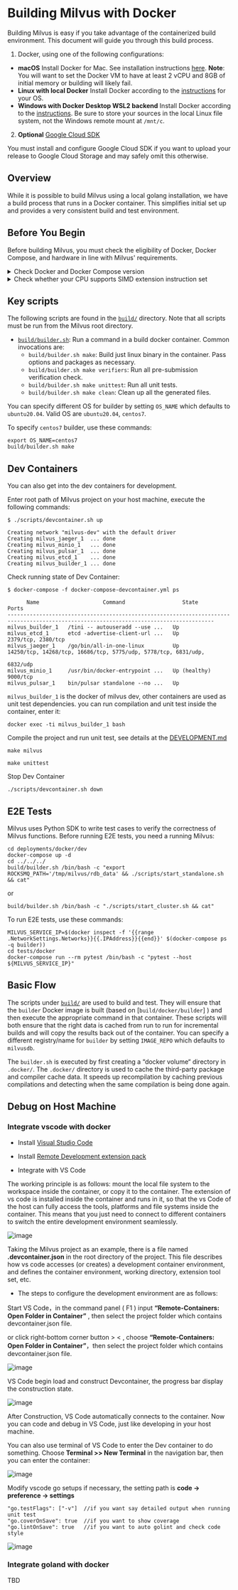 # Building Milvus with Docker

Building Milvus is easy if you take advantage of the containerized build environment. This document will guide you through this build process.

1. Docker, using one of the following configurations:

- **macOS** Install Docker for Mac. See installation instructions [here](https://docs.docker.com/docker-for-mac/).
  **Note**: You will want to set the Docker VM to have at least 2 vCPU and 8GB of initial memory or building will likely fail.
- **Linux with local Docker** Install Docker according to the [instructions](https://docs.docker.com/installation/#installation) for your OS.
- **Windows with Docker Desktop WSL2 backend** Install Docker according to the [instructions](https://docs.docker.com/desktop/windows/wsl/). Be sure to store your sources in the local Linux file system, not the Windows remote mount at `/mnt/c`.

2. **Optional** [Google Cloud SDK](https://developers.google.com/cloud/sdk/)

You must install and configure Google Cloud SDK if you want to upload your release to Google Cloud Storage and may safely omit this otherwise.

## Overview

While it is possible to build Milvus using a local golang installation, we have a build process that runs in a Docker container. This simplifies initial set up and provides a very consistent build and test environment.

## Before You Begin

Before building Milvus, you must check the eligibility of Docker, Docker Compose, and hardware in line with Milvus' requirements.

<details><summary>Check Docker and Docker Compose version</summary>

<li>Docker version 19.03 or higher is required. </li>

<div class="alert note">
Follow <a href="https://docs.docker.com/get-docker/">Get Docker</a> to install Docker on your system.
</div>

<li>Docker Compose version 1.25.1 or higher is required. </li>

<div class="alert note">
See <a href="https://docs.docker.com/compose/install/">Install Docker Compose</a> for Docker Compose installation guide.
</div>

</details>

<details><summary>Check whether your CPU supports SIMD extension instruction set</summary>

Milvus' computing operations depend on CPU’s support for SIMD (Single Instruction, Multiple Data) extension instruction set. Whether your CPU supports SIMD extension instruction set is crucial to index building and vector similarity search within Milvus. Ensure that your CPU supports at least one of the following SIMD instruction sets:

- SSE4.2
- AVX
- AVX2
- AVX512

Run the lscpu command to check if your CPU supports the SIMD instruction sets mentioned above:

```
lscpu | grep -e sse4_2 -e avx -e avx2 -e avx512
```

Check Wikipedia [CPU with AVX](https://en.wikipedia.org/wiki/Advanced_Vector_Extensions#CPUs_with_AVX) for more details.

</details>

## Key scripts

The following scripts are found in the [`build/`](.) directory. Note that all scripts must be run from the Milvus root directory.

- [`build/builder.sh`](builder.sh): Run a command in a build docker container. Common invocations are:
  - `build/builder.sh make`: Build just linux binary in the container. Pass options and packages as necessary.
  - `build/builder.sh make verifiers`: Run all pre-submission verification check.
  - `build/builder.sh make unittest`: Run all unit tests.
  - `build/builder.sh make clean`: Clean up all the generated files.

You can specify different OS for builder by setting `OS_NAME` which defaults to `ubuntu20.04`. Valid OS are `ubuntu20.04`, `centos7`.

To specify `centos7` builder, use these commands:

```shell
export OS_NAME=centos7
build/builder.sh make
```

## Dev Containers

You can also get into the dev containers for development.

Enter root path of Milvus project on your host machine, execute the following commands:

```shell
$ ./scripts/devcontainer.sh up

Creating network "milvus-dev" with the default driver
Creating milvus_jaeger_1  ... done
Creating milvus_minio_1   ... done
Creating milvus_pulsar_1  ... done
Creating milvus_etcd_1    ... done
Creating milvus_builder_1 ... done
```

Check running state of Dev Container:

```shell
$ docker-compose -f docker-compose-devcontainer.yml ps

      Name                    Command                  State                                      Ports
---------------------------------------------------------------------------------------------------------------------------------------
milvus_builder_1   /tini -- autouseradd --use ...   Up
milvus_etcd_1      etcd -advertise-client-url ...   Up             2379/tcp, 2380/tcp
milvus_jaeger_1    /go/bin/all-in-one-linux         Up             14250/tcp, 14268/tcp, 16686/tcp, 5775/udp, 5778/tcp, 6831/udp,
                                                                   6832/udp
milvus_minio_1     /usr/bin/docker-entrypoint ...   Up (healthy)   9000/tcp
milvus_pulsar_1    bin/pulsar standalone --no ...   Up
```

`milvus_builder_1` is the docker of milvus dev, other containers are used as unit test dependencies. you can run compilation and unit test inside the container, enter it:

```shell
docker exec -ti milvus_builder_1 bash
```

Compile the project and run unit test, see details at the [DEVELOPMENT.md](../DEVELOPMENT.md)

```shell
make milvus
```

```shell
make unittest
```

Stop Dev Container

```shell
./scripts/devcontainer.sh down
```

## E2E Tests

Milvus uses Python SDK to write test cases to verify the correctness of Milvus functions. Before running E2E tests, you need a running Milvus:

```shell
cd deployments/docker/dev
docker-compose up -d
cd ../../../
build/builder.sh /bin/bash -c "export ROCKSMQ_PATH='/tmp/milvus/rdb_data' && ./scripts/start_standalone.sh && cat"
```

or

```shell
build/builder.sh /bin/bash -c "./scripts/start_cluster.sh && cat"
```

To run E2E tests, use these commands:

```shell
MILVUS_SERVICE_IP=$(docker inspect -f '{{range .NetworkSettings.Networks}}{{.IPAddress}}{{end}}' $(docker-compose ps -q builder))
cd tests/docker
docker-compose run --rm pytest /bin/bash -c "pytest --host ${MILVUS_SERVICE_IP}"
```

## Basic Flow

The scripts under [`build/`](.) are used to build and test. They will ensure that the `builder` Docker image is built (based on [`build/docker/builder`] ) and then execute the appropriate command in that container. These scripts will both ensure that the right data is cached from run to run for incremental builds and will copy the results back out of the container. You can specify a different registry/name for `builder` by setting `IMAGE_REPO` which defaults to `milvusdb`.

The `builder.sh` is executed by first creating a “docker volume“ directory in `.docker/`. The `.docker/` directory is used to cache the third-party package and compiler cache data. It speeds up recompilation by caching previous compilations and detecting when the same compilation is being done again.

## Debug on Host Machine

### Integrate vscode with docker

- Install [Visual Studio Code](https://code.visualstudio.com/)

- Install [Remote Development extension pack](https://marketplace.visualstudio.com/items?itemName=ms-vscode-remote.vscode-remote-extensionpack)

- Integrate with VS Code

The working principle is as follows: mount the local file system to the workspace inside the container, or copy it to the container. The extension of vs code is installed inside the container and runs in it, so that the vs Code of the host can fully access the tools, platforms and file systems inside the container. This means that you just need to connect to different containers to switch the entire development environment seamlessly.

![image](../docs/imgs/vscode.png)

Taking the Milvus project as an example, there is a file named **.devcontainer.json** in the root directory of the project. This file describes how vs code accesses (or creates) a development container environment, and defines the container environment, working directory, extension tool set, etc.

- The steps to configure the development environment are as follows:

Start VS Code，in the command panel ( F1 ) input **“Remote-Containers: Open Folder in Container”** , then select the project folder which contains devcontainer.json file.

or click right-bottom corner button > < , choose **“Remote-Containers: Open Folder in Container”**，then select the project folder which contains devcontainer.json file.

![image](../docs/imgs/remote.png)

VS Code begin load and construct Devcontainer, the progress bar display the construction state.

![image](../docs/imgs/bar.png)

After Construction, VS Code automatically connects to the container. Now you can code and debug in VS Code, just like developing in your host machine.

You can also use terminal of VS Code to enter the Dev container to do something. Choose **Terminal >> New Terminal** in the navigation bar, then you can enter the container:

![image](../docs/imgs/terminal.png)

Modify vscode go setups if necessary, the setting path is **code -> preference -> settings**

```shell
"go.testFlags": ["-v"]  //if you want say detailed output when running unit test
"go.coverOnSave": true  //if you want to show coverage
"go.lintOnSave": true   //if you want to auto golint and check code style
```

![image](../docs/imgs/settings.png)

### Integrate goland with docker

TBD
